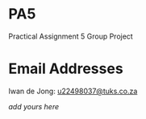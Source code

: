 # PA5
Practical Assignment 5 Group Project

# Email Addresses
Iwan de Jong: u22498037@tuks.co.za

_add yours here_

